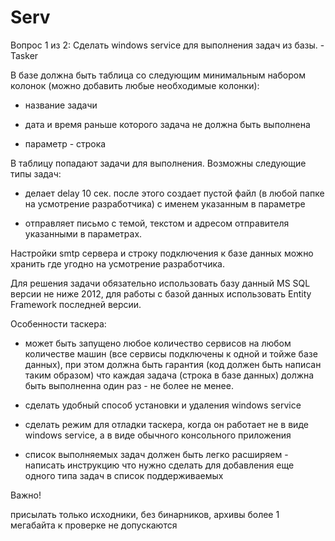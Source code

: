 # Serv

Вопрос 1 из 2:
Сделать windows service для выполнения задач из базы. - Tasker


В базе должна быть таблица со следующим минимальным набором колонок (можно добавить любые необходимые колонки):

- название задачи

- дата и время раньше которого задача не должна быть выполнена

- параметр - строка


В таблицу попадают задачи для выполнения. Возможны следующие типы задач:

- делает delay 10 сек. после этого создает пустой файл (в любой папке на усмотрение разработчика) с именем указанным в параметре

- отправляет письмо с темой, текстом и адресом отправителя указанными в параметрах.


Настройки smtp сервера и строку подключения к базе данных можно хранить где угодно на усмотрение разработчика.

Для решения задачи обязательно использовать базу данный MS SQL версии не ниже 2012, для работы с базой данных использовать Entity Framework последней версии.


Особенности таскера:

- может быть запущено любое количество сервисов на любом количестве машин (все сервисы подключены к одной и тойже базе данных), при этом должна быть гарантия (код должен быть написан таким образом) что каждая задача (строка в базе данных) должна быть выполненна один раз - не более не менее.

- сделать удобный способ установки и удаления windows service

- сделать режим для отладки таскера, когда он работает не в виде windows service, а в виде обычного консольного приложения

- список выполняемых задач должен быть легко расширяем - написать инструкцию что нужно сделать для добавления еще одного типа задач в список поддерживаемых


Важно!

присылать только исходники, без бинарников, архивы более 1 мегабайта к проверке не допускаются
